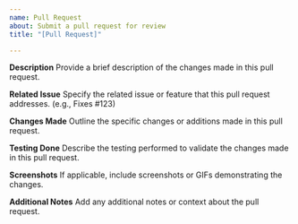 ```yaml
---
name: Pull Request
about: Submit a pull request for review
title: "[Pull Request]"

---
```


**Description**
Provide a brief description of the changes made in this pull request.

**Related Issue**
Specify the related issue or feature that this pull request addresses. (e.g., Fixes #123)

**Changes Made**
Outline the specific changes or additions made in this pull request.

**Testing Done**
Describe the testing performed to validate the changes made in this pull request.

**Screenshots**
If applicable, include screenshots or GIFs demonstrating the changes.

**Additional Notes**
Add any additional notes or context about the pull request.
